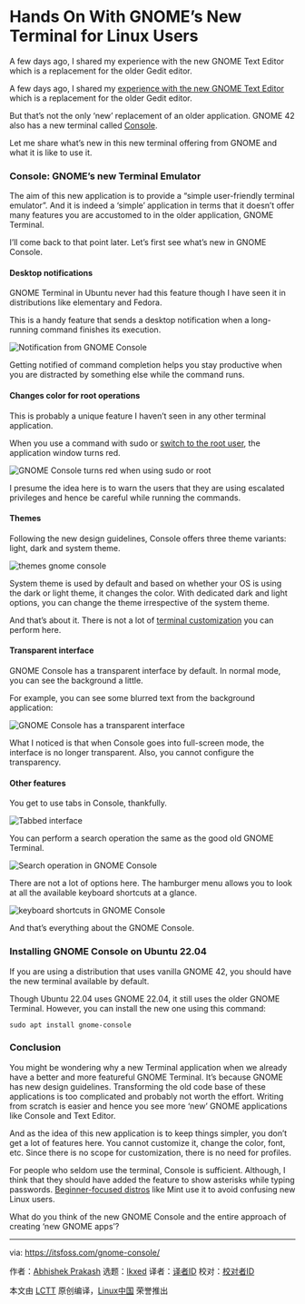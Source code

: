 [#]: subject: "Hands On With GNOME’s New Terminal for Linux Users"
[#]: via: "https://itsfoss.com/gnome-console/"
[#]: author: "Abhishek Prakash https://itsfoss.com/author/abhishek/"
[#]: collector: "lkxed"
[#]: translator: " "
[#]: reviewer: " "
[#]: publisher: " "
[#]: url: " "

Hands On With GNOME’s New Terminal for Linux Users
======
A few days ago, I shared my experience with the new GNOME Text Editor which is a replacement for the older Gedit editor.

A few days ago, I shared my [experience with the new GNOME Text Editor][1] which is a replacement for the older Gedit editor.

But that’s not the only ‘new’ replacement of an older application. GNOME 42 also has a new terminal called [Console][2].

Let me share what’s new in this new terminal offering from GNOME and what it is like to use it.

### Console: GNOME’s new Terminal Emulator

The aim of this new application is to provide a “simple user-friendly terminal emulator”. And it is indeed a ‘simple’ application in terms that it doesn’t offer many features you are accustomed to in the older application, GNOME Terminal.

I’ll come back to that point later. Let’s first see what’s new in GNOME Console.

#### Desktop notifications

GNOME Terminal in Ubuntu never had this feature though I have seen it in distributions like elementary and Fedora.

This is a handy feature that sends a desktop notification when a long-running command finishes its execution.

![Notification from GNOME Console][3]

Getting notified of command completion helps you stay productive when you are distracted by something else while the command runs.

#### Changes color for root operations

This is probably a unique feature I haven’t seen in any other terminal application.

When you use a command with sudo or [switch to the root user][4], the application window turns red.

![GNOME Console turns red when using sudo or root][5]

I presume the idea here is to warn the users that they are using escalated privileges and hence be careful while running the commands.

#### Themes

Following the new design guidelines, Console offers three theme variants: light, dark and system theme.

![themes gnome console][6]

System theme is used by default and based on whether your OS is using the dark or light theme, it changes the color. With dedicated dark and light options, you can change the theme irrespective of the system theme.

And that’s about it. There is not a lot of [terminal customization][7] you can perform here.

#### Transparent interface

GNOME Console has a transparent interface by default. In normal mode, you can see the background a little.

For example, you can see some blurred text from the background application:

![GNOME Console has a transparent interface][8]

What I noticed is that when Console goes into full-screen mode, the interface is no longer transparent. Also, you cannot configure the transparency.

#### Other features

You get to use tabs in Console, thankfully.

![Tabbed interface][9]

You can perform a search operation the same as the good old GNOME Terminal.

![Search operation in GNOME Console][10]

There are not a lot of options here. The hamburger menu allows you to look at all the available keyboard shortcuts at a glance.

![keyboard shortcuts in GNOME Console][11]

And that’s everything about the GNOME Console.

### Installing GNOME Console on Ubuntu 22.04

If you are using a distribution that uses vanilla GNOME 42, you should have the new terminal available by default.

Though Ubuntu 22.04 uses GNOME 22.04, it still uses the older GNOME Terminal. However, you can install the new one using this command:

```
sudo apt install gnome-console
```

### Conclusion

You might be wondering why a new Terminal application when we already have a better and more featureful GNOME Terminal. It’s because GNOME has new design guidelines. Transforming the old code base of these applications is too complicated and probably not worth the effort. Writing from scratch is easier and hence you see more ‘new’ GNOME applications like Console and Text Editor.

And as the idea of this new application is to keep things simpler, you don’t get a lot of features here. You cannot customize it, change the color, font, etc. Since there is no scope for customization, there is no need for profiles.

For people who seldom use the terminal, Console is sufficient. Although, I think that they should have added the feature to show asterisks while typing passwords. [Beginner-focused distros][12] like Mint use it to avoid confusing new Linux users.

What do you think of the new GNOME Console and the entire approach of creating ‘new GNOME apps’?

--------------------------------------------------------------------------------

via: https://itsfoss.com/gnome-console/

作者：[Abhishek Prakash][a]
选题：[lkxed][b]
译者：[译者ID](https://github.com/译者ID)
校对：[校对者ID](https://github.com/校对者ID)

本文由 [LCTT](https://github.com/LCTT/TranslateProject) 原创编译，[Linux中国](https://linux.cn/) 荣誉推出

[a]: https://itsfoss.com/author/abhishek/
[b]: https://github.com/lkxed
[1]: https://itsfoss.com/gnome-text-editor/
[2]: https://gitlab.gnome.org/GNOME/console
[3]: https://itsfoss.com/wp-content/uploads/2022/04/notification-from-gnome-console.png
[4]: https://itsfoss.com/root-user-ubuntu/
[5]: https://itsfoss.com/wp-content/uploads/2022/04/GNOME-Console-turns-red-when-using-sudo-or-root-800x442.webp
[6]: https://itsfoss.com/wp-content/uploads/2022/04/themes-gnome-console.png
[7]: https://itsfoss.com/customize-linux-terminal/
[8]: https://itsfoss.com/wp-content/uploads/2022/04/transparent-gnome-console.png
[9]: https://itsfoss.com/wp-content/uploads/2022/04/tabs-GNOME-Console.png
[10]: https://itsfoss.com/wp-content/uploads/2022/04/search-GNOME-Console.png
[11]: https://itsfoss.com/wp-content/uploads/2022/04/keyboard-shortcuts-gnome-console.png
[12]: https://itsfoss.com/best-linux-beginners/
